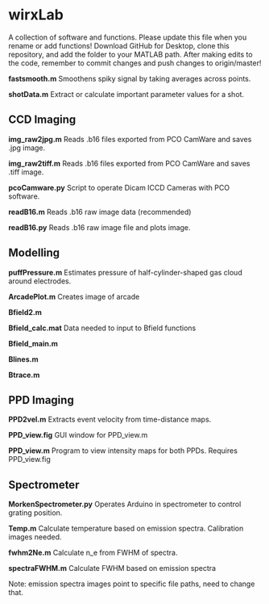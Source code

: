 # wirxLab 
A collection of software and functions. Please update this file when you rename or add functions! Download GitHub for Desktop, clone this repository, and add the folder to your MATLAB path. After making edits to the code, remember to commit changes and push changes to origin/master!


**fastsmooth.m** Smoothens spiky signal by taking averages across points.

**shotData.m** Extract or calculate important parameter values for a shot.

## CCD Imaging

**img_raw2jpg.m** Reads .b16 files exported from PCO CamWare and saves .jpg image.

**img_raw2tiff.m** Reads .b16 files exported from PCO CamWare and saves .tiff image.

**pcoCamware.py** Script to operate Dicam ICCD Cameras with PCO software.

**readB16.m** Reads .b16 raw image data (recommended)

**readB16.py** Reads .b16 raw image file and plots image.


## Modelling

**puffPressure.m** Estimates pressure of half-cylinder-shaped gas cloud around electrodes.

**ArcadePlot.m** Creates image of arcade

**Bfield2.m** 

**Bfield_calc.mat** Data needed to input to Bfield functions

**Bfield_main.m**

**Blines.m**

**Btrace.m**


## PPD Imaging
**PPD2vel.m** Extracts event velocity from time-distance maps.

**PPD_view.fig** GUI window for PPD_view.m

**PPD_view.m** Program to view intensity maps for both PPDs. Requires PPD_view.fig


## Spectrometer

**MorkenSpectrometer.py** Operates Arduino in spectrometer to control grating position.

**Temp.m** Calculate temperature based on emission spectra. Calibration images needed.

**fwhm2Ne.m** Calculate n_e from FWHM of spectra.

**spectraFWHM.m** Calculate FWHM based on emission spectra

Note: emission spectra images point to specific file paths, need to change that.
